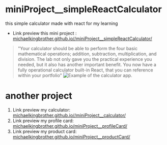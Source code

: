 # miniProject__simpleReactCalculator
this simple calculator made with react for my learning

- Link preview this mini project : [michaelkingbrother.github.io//miniProject__simpleReactCalculator/](https://michaelkingbrother.github.io//miniProject__simpleReactCalculator/)

> "Your calculator should be able to perform the four basic mathematical operations; addition, subtraction, multiplication, and division. The lab not only gave you the practical experience you needed, but it also has another important benefit. You now have a fully operational calculator built-in React, that you can reference within your portfolio"
> ![Example of the calculator app.](https://d3c33hcgiwev3.cloudfront.net/imageAssetProxy.v1/Fa6fi9AMSG-un4vQDKhvhw_d1e86668bffd4747921c4c1deb34b8e1_MicrosoftTeams-image-6-.png?expiry=1703808000000&hmac=a2r4NOTmMk-4t-JGN_G7FAA-hqersvYxnFFWaUXfXEo) 


# another project

1. Link preview my calculator: [michaelkingbrother.github.io//miniProject__calculator/](https://michaelkingbrother.github.io//miniProject__calculator/)
2. Link preview my profile card: [michaelkingbrother.github.io/miniProject__profileCard/](https://michaelkingbrother.github.io/miniProject__profileCard/)
3. Link preview my product card: [michaelkingbrother.github.io/miniProject__productCard/](https://michaelkingbrother.github.io/miniProject__productCard/)